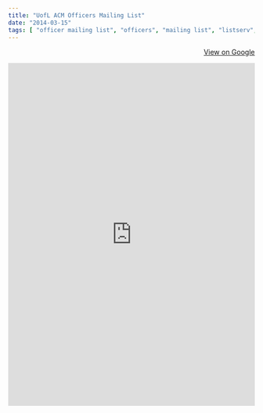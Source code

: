 ```yaml
---
title: "UofL ACM Officers Mailing List"
date: "2014-03-15"
tags: [ "officer mailing list", "officers", "mailing list", "listserv", "officer listserv" ]
---
```

<p>
<div align="right">
	<a href="https://groups.google.com/forum/#!forum/uofl-acm-officers" class="btn btn-primary" target="_blank" title="View group on Google"><i class="glyphicon glyphicon-comment"></i> View on Google</a>
</div>
</p>
<iframe id="forum_embed"
  src="https://groups.google.com/forum/embed/?place=forum/uofl-acm-officers&showsearch=false&showpopout=false&showtabs=true&hideforumtitle=true&parenturl=http%3A%2F%2Fspeedacm.org%2Fmailinglists%2Fuofl-acm-officers%2F"
  scrolling="no"
  frameborder="0"
  width="100%"
  height="700">
</iframe>

